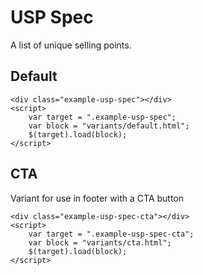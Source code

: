﻿# USP Spec

A list of unique selling points.



## Default
```example
<div class="example-usp-spec"></div>
<script>
	var target = ".example-usp-spec";
	var block = "variants/default.html";
	$(target).load(block);
</script>
```

## CTA
Variant for use in footer with a CTA button

```example
<div class="example-usp-spec-cta"></div>
<script>
	var target = ".example-usp-spec-cta";
	var block = "variants/cta.html";
	$(target).load(block);
</script>
```
